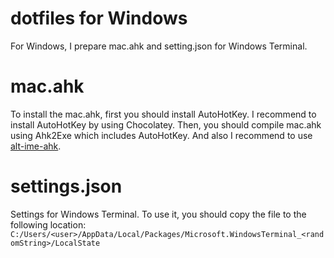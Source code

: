 # dotfiles for Windows
For Windows, I prepare mac.ahk and setting.json for Windows Terminal.

# mac.ahk
To install the mac.ahk, first you should install AutoHotKey.
I recommend to install AutoHotKey by using Chocolatey.
Then, you should compile mac.ahk using Ahk2Exe which includes AutoHotKey.
And also I recommend to use [alt-ime-ahk](https://github.com/karakaram/alt-ime-ahk).

# settings.json
Settings for Windows Terminal.
To use it, you should copy the file to the following location:
`C:/Users/<user>/AppData/Local/Packages/Microsoft.WindowsTerminal_<randomString>/LocalState`

